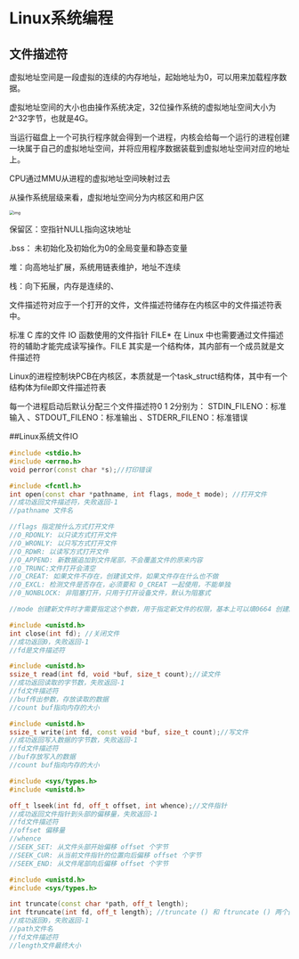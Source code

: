 # Linux系统编程

## 文件描述符

虚拟地址空间是一段虚拟的连续的内存地址，起始地址为0，可以用来加载程序数据。

虚拟地址空间的大小也由操作系统决定，32位操作系统的虚拟地址空间大小为2^32字节，也就是4G。

当运行磁盘上一个可执行程序就会得到一个进程，内核会给每一个运行的进程创建一块属于自己的虚拟地址空间，并将应用程序数据装载到虚拟地址空间对应的地址上。

CPU通过MMU从进程的虚拟地址空间映射过去

从操作系统层级来看，虚拟地址空间分为内核区和用户区

<img src="https://subingwen.cn/linux/file-descriptor/image-20210130093015907.png" alt="img" style="zoom:50%;" />

保留区：空指针NULL指向这块地址

.bss： 未初始化及初始化为0的全局变量和静态变量

堆：向高地址扩展，系统用链表维护，地址不连续

栈：向下拓展，内存是连续的、



文件描述符对应于一个打开的文件，文件描述符储存在内核区中的文件描述符表中。

标准 C 库的文件 IO 函数使用的文件指针 FILE* 在 Linux 中也需要通过文件描述符的辅助才能完成读写操作。FILE 其实是一个结构体，其内部有一个成员就是文件描述符

Linux的进程控制块PCB在内核区，本质就是一个task_struct结构体，其中有一个结构体为file即文件描述符表

每一个进程启动后默认分配三个文件描述符0 1 2分别为： STDIN_FILENO：标准输入 、STDOUT_FILENO：标准输出 、STDERR_FILENO：标准错误



##Linux系统文件IO

~~~c++
#include <stdio.h>
#include <errno.h>
void perror(const char *s);//打印错误

#include <fcntl.h>
int open(const char *pathname, int flags, mode_t mode); //打开文件
//成功返回文件描述符，失败返回-1
//pathname 文件名

//flags 指定按什么方式打开文件 
//O_RDONLY: 以只读方式打开文件 
//O_WRONLY: 以只写方式打开文件 
//O_RDWR: 以读写方式打开文件 
//O_APPEND: 新数据追加到文件尾部，不会覆盖文件的原来内容
//O_TRUNC:文件打开会清空
//O_CREAT: 如果文件不存在，创建该文件，如果文件存在什么也不做
//O_EXCL: 检测文件是否存在，必须要和 O_CREAT 一起使用，不能单独
//0_NONBLOCK: 非阻塞打开，只用于打开设备文件，默认为阻塞式

//mode 创建新文件时才需要指定这个参数，用于指定新文件的权限，基本上可以填0664 创建的新文件对应的最终实际权限，计算公式: (mode & ~umask)

#include <unistd.h>
int close(int fd); //关闭文件
//成功返回0，失败返回-1
//fd是文件描述符

#include <unistd.h>
ssize_t read(int fd, void *buf, size_t count);//读文件
//成功返回读取的字节数，失败返回-1
//fd文件描述符
//buf传出参数，存放读取的数据
//count buf指向内存的大小

#include <unistd.h>
ssize_t write(int fd, const void *buf, size_t count);//写文件
//成功返回写入数据的字节数，失败返回-1
//fd文件描述符
//buf存放写入的数据
//count buf指向内存的大小

#include <sys/types.h>
#include <unistd.h>

off_t lseek(int fd, off_t offset, int whence);//文件指针
//成功返回文件指针到头部的偏移量，失败返回-1
//fd文件描述符
//offset 偏移量
//whence 
//SEEK_SET: 从文件头部开始偏移 offset 个字节
//SEEK_CUR: 从当前文件指针的位置向后偏移 offset 个字节
//SEEK_END: 从文件尾部向后偏移 offset 个字节

#include <unistd.h>
#include <sys/types.h>

int truncate(const char *path, off_t length);
int ftruncate(int fd, off_t length); //truncate () 和 ftruncate () 两个函数的区别在于一个使用文件名一个使用文件描述符操作文件，功能相同。
//成功返回0，失败返回-1
//path文件名
//fd文件描述符
//length文件最终大小
~~~

